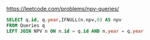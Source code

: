 https://leetcode.com/problems/npv-queries/

```sql
SELECT q.id, q.year,IFNULL(n.npv,0) AS npv
FROM Queries q
LEFT JOIN NPV n ON n.id = q.id AND n.year = q.year
```
